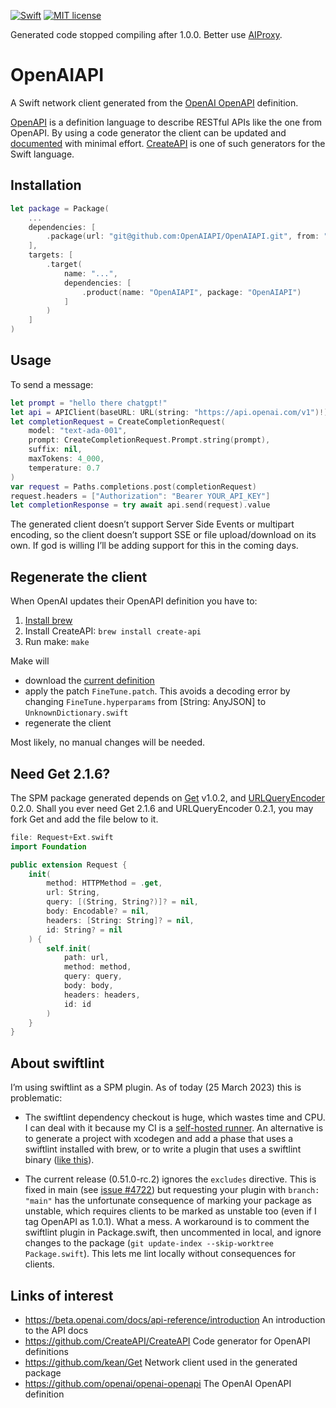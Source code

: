 [![Swift](https://github.com/janodevorg/OpenAIAPI/actions/workflows/swift.yml/badge.svg)](https://github.com/janodevorg/OpenAIAPI/actions/workflows/swift.yml) [![MIT license](http://img.shields.io/badge/license-MIT-lightgrey.svg)](http://opensource.org/licenses/MIT)

Generated code stopped compiling after 1.0.0. Better use [AIProxy](https://github.com/lzell/AIProxySwift).

# OpenAIAPI

A Swift network client generated from the [OpenAI OpenAPI](https://github.com/openai/openai-openapi) definition.

[OpenAPI](https://en.wikipedia.org/wiki/OpenAPI_Specification) is a definition language to describe RESTful APIs like the one from OpenAPI. By using a code generator the client can be updated and [documented](https://janodevorg.github.io/OpenAIAPI/documentation/openaiapi/) with minimal effort. [CreateAPI](https://github.com/CreateAPI/CreateAPI) is one of such generators for the Swift language.

## Installation

```swift
let package = Package(
    ...
    dependencies: [
        .package(url: "git@github.com:OpenAIAPI/OpenAIAPI.git", from: "1.0.1")
    ],
    targets: [
        .target(
            name: "...",
            dependencies: [
                .product(name: "OpenAIAPI", package: "OpenAIAPI")
            ]
        )
    ]
)
````

## Usage

To send a message:

```swift
let prompt = "hello there chatgpt!"
let api = APIClient(baseURL: URL(string: "https://api.openai.com/v1")!)
let completionRequest = CreateCompletionRequest(
    model: "text-ada-001",
    prompt: CreateCompletionRequest.Prompt.string(prompt),
    suffix: nil,
    maxTokens: 4_000,
    temperature: 0.7
)
var request = Paths.completions.post(completionRequest)
request.headers = ["Authorization": "Bearer YOUR_API_KEY"]
let completionResponse = try await api.send(request).value
```

The generated client doesn’t support Server Side Events or multipart encoding, so the client doesn’t support SSE or file upload/download on its own. If god is willing I’ll be adding support for this in the coming days.

## Regenerate the client

When OpenAI updates their OpenAPI definition you have to:  

1. [Install brew](https://brew.sh/)
2. Install CreateAPI: `brew install create-api`
3. Run make: `make`

Make will 
- download the [current definition](https://github.com/openai/openai-openapi/commits/master/openapi.yaml) 
- apply the patch `FineTune.patch`. This avoids a decoding error by changing `FineTune.hyperparams` from [String: AnyJSON] to `UnknownDictionary.swift`
- regenerate the client

Most likely, no manual changes will be needed.

## Need Get 2.1.6?

The SPM package generated depends on [Get](https://github.com/kean/Get) v1.0.2, and [URLQueryEncoder](https://github.com/CreateAPI/URLQueryEncoder) 0.2.0. Shall you ever need Get 2.1.6 and URLQueryEncoder 0.2.1, you may fork Get and add the file below to it. 

```swift
file: Request+Ext.swift
import Foundation

public extension Request {
    init(
        method: HTTPMethod = .get,
        url: String,
        query: [(String, String?)]? = nil,
        body: Encodable? = nil,
        headers: [String: String]? = nil,
        id: String? = nil
    ) {
        self.init(
            path: url,
            method: method,
            query: query,
            body: body,
            headers: headers,
            id: id
        )
    }
}
```

## About swiftlint

I’m using swiftlint as a SPM plugin. As of today (25 March 2023) this is problematic: 

- The swiftlint dependency checkout is huge, which wastes time and CPU. I can deal with it because my CI is a [self-hosted runner](https://github.com/janodevorg/OpenAIAPI/blob/main/.github/workflows/swift.yml#L14). An alternative is to generate a project with xcodegen and add a phase that uses a swiftlint installed with brew, or to write a plugin that uses a swiftlint binary ([like this](https://github.com/CreateAPI/CreateAPI/blob/main/Docs/SwiftPackagePlugins.md)).

- The current release (0.51.0-rc.2) ignores the `excludes` directive. This is fixed in main (see [issue #4722](https://github.com/realm/SwiftLint/issues/4722)) but requesting your plugin with `branch: "main"` has the unfortunate consequence of marking your package as unstable, which requires clients to be marked as unstable too (even if I tag OpenAPI as 1.0.1). What a mess. A workaround is to comment the swiftlint plugin in Package.swift, then uncommented in local, and ignore changes to the package (`git update-index --skip-worktree Package.swift`). This lets me lint locally without consequences for clients.

## Links of interest

- https://beta.openai.com/docs/api-reference/introduction An introduction to the API docs
- https://github.com/CreateAPI/CreateAPI Code generator for OpenAPI definitions
- https://github.com/kean/Get Network client used in the generated package
- https://github.com/openai/openai-openapi The OpenAI OpenAPI definition

